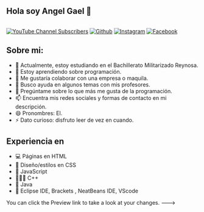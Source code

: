 ## Hola soy Angel Gael 👋
![]()

[![YouTube Channel Subscribers](https://img.shields.io/youtube/channel/subscribers/UC-52gmBzNPozCKJrOOMdEMg)](https://www.youtube.com/channel/UC6_l4K7s-zllYVwf95HgEGg)
[![Github](https://img.shields.io/github/followers/eloteconcacahuates12)](https://github.com/eloteconcacahuates12)
[![Instagram](https://img.shields.io/static/v1?label=Instagram&message=Sigueme&color=ffa07a&style=social&logo=instagram)](https://www.instagram.com/m4m3rr0y/?next=%2F)
[![Facebook](https://img.shields.io/static/v1?label=Facebook&message=Sigueme&color=ffa07a&style=social&logo=facebook)](https://www.facebook.com/angelgael.monrroydelarosa.5)

## Sobre mi:
- 🔭 Actualmente, estoy estudiando en el Bachillerato Militarizado Reynosa.
- 🌱 Estoy aprendiendo sobre programación.
- 👯 Me gustaría colaborar con una empresa o maquila.
- 🤔 Busco ayuda en algunos temas con mis profesores.
- 💬 Pregúntame sobre lo que más me gusta de la programación.
- 📫 Encuentra mis redes sociales y formas de contacto en mi descripción.
- 😄 Pronombres: El.
- ⚡ Dato curioso: disfruto leer de vez en cuando. 

## Experiencia en

- 💻 Páginas en HTML
- 🌅 Diseño/estilos en CSS
- 🌱 JavaScript
- 👩🏽‍💻 C++
- 💫 Java
- 💜 Eclipse IDE, Brackets , NeatBeans IDE, VScode


You can click the Preview link to take a look at your changes.
--->
